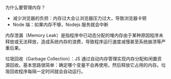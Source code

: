 为什么要管理内存？

- 减少浏览器的负担：内存过大会让浏览器压力过大，导致浏览器卡顿
- Node 端：如果内存不够，Nodejs 服务就会中断

内存泄漏（Memory Leak）是指程序中已动态分配的堆内存由于某种原因程序未释放或无法释放，造成系统内存的浪费，导致程序运行速度减慢甚至系统崩溃等严重后果。

垃圾回收（Garbage Collection）：JS 通过自动内存管理实现内存分配和闲置资源回收。基本思路很简单：确定哪个变量不会再使用，然后释放它占用的内存。垃圾回收程序每隔一定时间就会自动运行。
